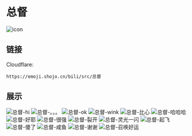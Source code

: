 # 总督
![icon](https://emoji.shojo.cn/bili/src/总督/icon.png)
## 链接
Cloudflare:
```
https://emoji.shojo.cn/bili/src/总督
```
## 展示
![总督-hi](https://emoji.shojo.cn/bili/src/总督/总督-hi.png)
![总督-。。。](https://emoji.shojo.cn/bili/src/总督/总督-。。。.png)
![总督-ok](https://emoji.shojo.cn/bili/src/总督/总督-ok.png)
![总督-wink](https://emoji.shojo.cn/bili/src/总督/总督-wink.png)
![总督-比心](https://emoji.shojo.cn/bili/src/总督/总督-比心.png)
![总督-哈哈哈](https://emoji.shojo.cn/bili/src/总督/总督-哈哈哈.png)
![总督-好耶](https://emoji.shojo.cn/bili/src/总督/总督-好耶.png)
![总督-很强](https://emoji.shojo.cn/bili/src/总督/总督-很强.png)
![总督-裂开](https://emoji.shojo.cn/bili/src/总督/总督-裂开.png)
![总督-灵光一闪](https://emoji.shojo.cn/bili/src/总督/总督-灵光一闪.png)
![总督-起飞](https://emoji.shojo.cn/bili/src/总督/总督-起飞.png)
![总督-傻了](https://emoji.shojo.cn/bili/src/总督/总督-傻了.png)
![总督-咸鱼](https://emoji.shojo.cn/bili/src/总督/总督-咸鱼.png)
![总督-谢谢](https://emoji.shojo.cn/bili/src/总督/总督-谢谢.png)
![总督-召唤好运](https://emoji.shojo.cn/bili/src/总督/总督-召唤好运.png)

